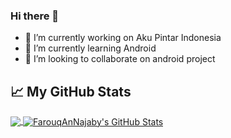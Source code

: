 ### Hi there 👋

- 🔭 I’m currently working on Aku Pintar Indonesia
- 🌱 I’m currently learning Android
- 👯 I’m looking to collaborate on android project

<!--START_SECTION:stats-->
## &#x1f4c8; My GitHub Stats
<a href="https://github.com/denandrapr/denandrapr">
  <img align="center" src="https://github-readme-stats.vercel.app/api/top-langs/?username=denandrapr&hide=java,html&title_color=000000&text_color=000000" />
</a>

<a href="https://github.com/denandrapr/FarouqAnNajaby">
  <img align="center" src="https://github-readme-stats.vercel.app/api?username=FarouqAnNajaby&show_icons=true&line_height=27&count_private=true&title_color=000000&text_color=000000&icon_color=FAC051" alt="FarouqAnNajaby's GitHub Stats" />
</a>
